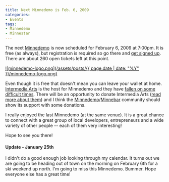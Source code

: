 ```yaml
---
title: Next Minnedemo is Feb. 6, 2009
categories:
- Events
tags:
- Minnedemo
- Minnestar
---
```


The next [Minnedemo](http://minnedemo.org/) is now scheduled for February 6, 2009 at 7:00pm. It is free (as always), but registration is required so go there and [get signed up](http://minnedemo.eventbrite.com/). There are about 260 open tickets left at this point.


[![minnedemo-logo.png](/assets/posts/{{ page.date | date: "%Y" }}/minnedemo-logo.png)](http://minnedemo.org/)

Even though it is free that doesn't mean you can leave your wallet at home. [Intermedia Arts](http://intermediaarts.org/) is the host for Minnedemo and they have [fallen on some difficult times](http://intermediaarts.org/updates.php#fastforward). There will be an opportunity to donate Intermedia Arts ([read more about them](http://intermediaarts.org/about/)) and I think the [Minnedemo](http://minnedemo.org/)/[Minnebar](http://barcamp.org/MinneBar) community should show its support with some donations.

I really enjoyed the last Minnedemo (at the same venue). It is a great chance to connect with a great group of local developers, entrepreneurs and a wide variety of other people -- each of them very interesting!

Hope to see you there!

#### Update - January 25th

I didn't do a good enough job looking through my calendar. It turns out we are going to be heading out of town on the morning on February 6th for a ski weekend up north. I'm going to miss this Minnedemo. Bummer. Hope everyone else has a great time!

